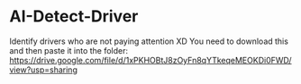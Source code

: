 # AI-Detect-Driver
Identify drivers who are not paying attention XD
You need to download this and then paste it into the folder: https://drive.google.com/file/d/1xPKHOBtJ8zOyFn8qYTkeqeMEOKDi0FWD/view?usp=sharing
